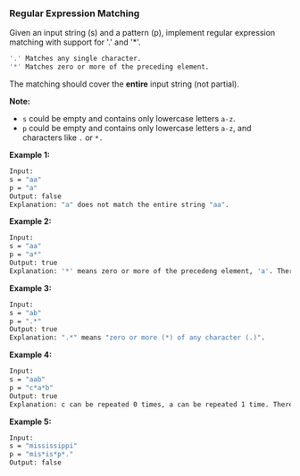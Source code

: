 ###  Regular Expression Matching

Given an input string (s) and a pattern (p), implement regular expression matching with support for '.' and '*'.

```bash
'.' Matches any single character.
'*' Matches zero or more of the preceding element.
```
The matching should cover the **entire** input string (not partial).

**Note:**

- `s` could be empty and contains only lowercase letters `a-z`.
- `p` could be empty and contains only lowercase letters `a-z`, and characters like `.` or `*.`

**Example 1:**

```bash
Input:
s = "aa"
p = "a"
Output: false
Explanation: "a" does not match the entire string "aa".
```

**Example 2:**

```bash
Input:
s = "aa"
p = "a*"
Output: true
Explanation: '*' means zero or more of the precedeng element, 'a'. Therefore, by repeating 'a' once, it becomes "aa".
```

**Example 3:**

```bash
Input:
s = "ab"
p = ".*"
Output: true
Explanation: ".*" means "zero or more (*) of any character (.)".
```

**Example 4:**

```bash
Input:
s = "aab"
p = "c*a*b"
Output: true
Explanation: c can be repeated 0 times, a can be repeated 1 time. Therefore it matches "aab".
```

**Example 5:**

```bash
Input:
s = "mississippi"
p = "mis*is*p*."
Output: false
```